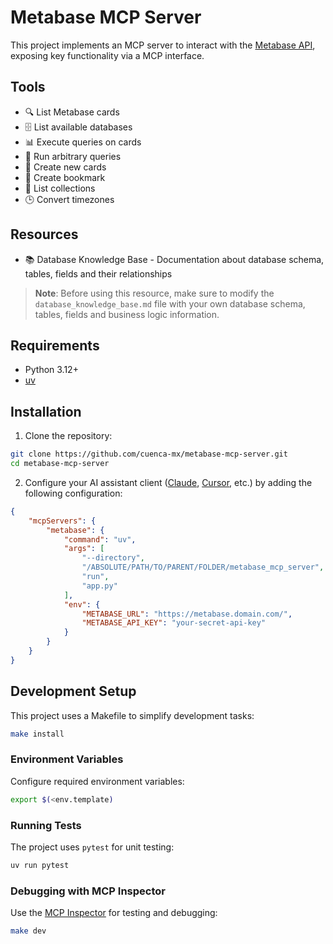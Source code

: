 # Metabase MCP Server

This project implements an MCP server to interact with the [Metabase API](https://www.metabase.com/), exposing key functionality via a MCP interface.

## Tools

- 🔍 List Metabase cards
- 🗄️ List available databases
- 📊 Execute queries on cards
- 🧾 Run arbitrary queries
- 📝 Create new cards
- 🔖 Create bookmark
- 📁 List collections
- 🕒 Convert timezones

## Resources
- 📚 Database Knowledge Base - Documentation about database schema, tables, fields and their relationships

> **Note**: Before using this resource, make sure to modify the `database_knowledge_base.md` file with your own database schema, tables, fields and business logic information.


## Requirements

- Python 3.12+
- [uv](https://docs.astral.sh/uv/getting-started/installation/)

## Installation

1. Clone the repository:
```bash
git clone https://github.com/cuenca-mx/metabase-mcp-server.git
cd metabase-mcp-server
```

2. Configure your AI assistant client ([Claude](https://modelcontextprotocol.io/quickstart/user), [Cursor](https://docs.cursor.com/context/model-context-protocol), etc.) by adding the following configuration:

```json
{
    "mcpServers": {
        "metabase": {
            "command": "uv",
            "args": [
                "--directory",
                "/ABSOLUTE/PATH/TO/PARENT/FOLDER/metabase_mcp_server",
                "run",
                "app.py"
            ],
            "env": {
                "METABASE_URL": "https://metabase.domain.com/",
                "METABASE_API_KEY": "your-secret-api-key"
            }
        }
    }
}
```

## Development Setup

This project uses a Makefile to simplify development tasks:

```bash
make install
```

### Environment Variables

Configure required environment variables:

```bash
export $(<env.template)
```

### Running Tests

The project uses `pytest` for unit testing:

```bash
uv run pytest
```

### Debugging with MCP Inspector

Use the [MCP Inspector](https://modelcontextprotocol.io/docs/tools/inspector) for testing and debugging:

```bash
make dev
```
